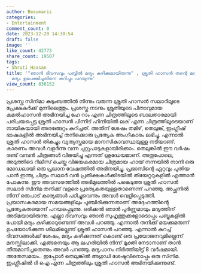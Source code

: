 ```yaml
---
author: Beaumaris
categories:
- Entertainment
comment_count: 0
date: 2023-12-20 14:30:54
draft: false
image: ''
like_count: 42773
share_count: 19507
tags:
- Shruti Haasan
title: '"ഞാൻ ദിവസവും പബ്ബിൽ മദ്യം കഴിക്കുമായിരുന്നു" , ശ്രുതി ഹാസൻ തന്റെ മദ്യപാന അനുഭവവും
  മദ്യം ഉപേക്ഷിച്ചതിനെ കുറിച്ചും പറയുന്നു'
view_count: 836152
---
```


പ്രശസ്ത സിനിമാ കുടുംബത്തിൽ നിന്നും വരുന്ന ശ്രുതി ഹാസൻ സലാറിലൂടെ പ്രേക്ഷകർക്ക് മുന്നിലെത്തും. പ്രശസ്ത നടനും ശ്രുതിയുടെ പിതാവുമായ കമൽഹാസൻ അഭിനയിച്ച ഹേ റാം എന്ന ചിത്രത്തിലൂടെ ബാലതാരമായി പരിചയപ്പെട്ട ശ്രുതി ഹാസൻ പിന്നീട് ഹിന്ദിയിൽ ലക് എന്ന ചിത്രത്തിലൂടെയാണ് നായികയായി അരങ്ങേറ്റം കുറിച്ചത്. അതിന് ശേഷം തമിഴ്, തെലുങ്ക്, ഇംഗ്ലീഷ് ഭാഷകളിൽ അഭിനയിച്ച് തനിക്കൊരു പ്രത്യേക അംഗീകാരം ലഭിച്ചു. എന്നാൽ ശ്രുതി ഹാസൻ തികച്ചും വ്യത്യസ്തമായ മാനസികാവസ്ഥയുള്ള നടിയാണ്. കാരണം അവൾ വളർന്നു വന്ന ചുറ്റുപാടുകളായിരിക്കാം. തെലുങ്കിൽ ഈ വർഷം രണ്ട് വമ്പൻ ചിത്രങ്ങൾ വിജയിച്ചു എന്നത് ശ്രദ്ധേയമാണ്. അതുപോലെ, അടുത്തിടെ റിലീസ് ചെയ്ത വിജയകരമായ ചിത്രമായ ഹായ് നന്നയിൽ നാനി ഒരു മോഡലായി ഒരു പ്രധാന വേഷത്തിൽ അഭിനയിച്ചു. പ്രഭാസിന്റെ ഏറ്റവും പുതിയ പാൻ ഇന്ത്യ ചിത്രം സലാർ വൻ പ്രതീക്ഷകൾക്കിടയിൽ തിയേറ്ററുകളിൽ എത്താൻ പോകുന്നു. ഈ അവസരത്തിൽ അഭിമുഖത്തിൽ പങ്കെടുത്ത ശ്രുതി ഹാസൻ സലാർ സിനിമ തനിക്ക് വളരെ പ്രത്യേകതയുള്ളതാണെന്ന് പറഞ്ഞു. അച്ഛനിൽ നിന്ന് ഒരുപാട് കാര്യങ്ങൾ പഠിച്ചുവെന്നും അവൾ വെളിപ്പെടുത്തി. പ്രയാസകരമായ സമയങ്ങളിലും പുഞ്ചിരിക്കുന്നതാണ് അദ്ദേഹത്തിന്റെ പ്രത്യേകതയെന്ന് പറയപ്പെടുന്നു. ഒരിക്കൽ ഞാൻ പൂർണ്ണമായും മദ്യത്തിന് അടിമയായിരുന്നു. എല്ലാ ദിവസവും ഞാൻ സുഹൃത്തുക്കളോടൊപ്പം പബ്ബുകളിൽ പോയി മദ്യം കഴിക്കാറുണ്ടെന്ന് അവൾ പറഞ്ഞു. എന്നാൽ തനിക്ക് മയക്കുമരുന്ന് ഉപയോഗിക്കുന്ന ശീലമില്ലെന്ന് ശ്രുതി ഹാസൻ പറഞ്ഞു. എന്നാൽ കുറച്ച് ദിവസങ്ങൾക്ക് ശേഷം, മദ്യം കഴിക്കുന്നത് കൊണ്ട് ഒരു പ്രയോജനവുമില്ലെന്ന് മനസ്സിലാക്കി. എങ്ങനെയും ആ ലഹരിയിൽ നിന്ന് മുക്തി നേടാനാണ് താൻ തീരുമാനിച്ചതെന്നും അവർ പറഞ്ഞു. മദ്യപാനം നിർത്തിയിട്ട് 8 വർഷമായി. അതേസമയം.. ഇപ്പോൾ തെലുങ്കിൽ അഗുഡി ശേഷുവിനൊപ്പം ഒരു സിനിമ. ഇംഗ്ലീഷിൽ ദി ഐ എന്ന ചിത്രത്തിലും ശ്രുതി ഹാസൻ അഭിനയിക്കുന്നുണ്ട്.